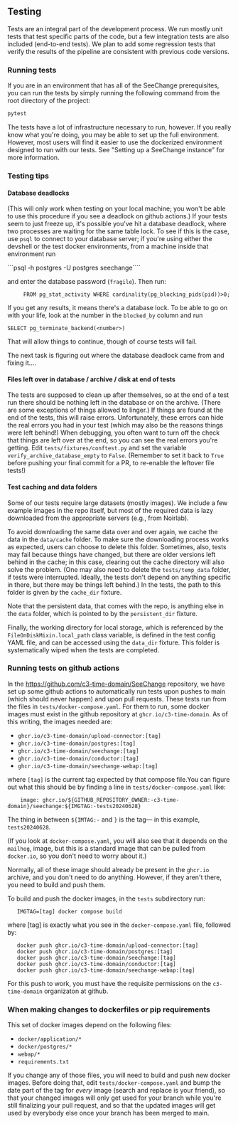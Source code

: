 ## Testing

Tests are an integral part of the development process. 
We run mostly unit tests that test specific parts of the code, 
but a few integration tests are also included (end-to-end tests). 
We plan to add some regression tests that verify the results 
of the pipeline are consistent with previous code versions. 

### Running tests

If you are in an environment that has all of the SeeChange prerequisites, you can run the tests by simply running the following command from the root directory of the project:

```bash
pytest
```

The tests have a lot of infrastructure necessary to run, however.  If you really know what you're doing, you may be able to set up the full environment.  However, most users will find it easier to use the dockerized environment designed to run with our tests.  See "Setting up a SeeChange instance" for more information.

### Testing tips

#### Database deadlocks

(This will only work when testing on your local machine; you won't be able to use this procedure if you see a deadlock on github actions.)  If your tests seem to just freeze up, it's possible you've hit a database deadlock, where two processes are waiting for the same table lock.  To see if this is the case, use `psql` to connect to your database server; if you're using either the devshell or the test docker environments, from a machine inside that environment run

```psql -h postgres -U postgres seechange````

and enter the database password (`fragile`).  Then run:

```  SELECT pid,usename,pg_blocking_pids(pid) as blocked_by,query as blocked_query
     FROM pg_stat_activity WHERE cardinality(pg_blocking_pids(pid))>0;
```

If you get any results, it means there's a database lock.  To be able to go on with your life, look at the number in the `blocked_by` column and run

```SELECT pg_terminate_backend(<number>)```

That will allow things to continue, though of course tests will fail.

The next task is figuring out where the database deadlock came from and fixing it....

#### Files left over in database / archive / disk at end of tests

The tests are supposed to clean up after themselves, so at the end of a test run there should be nothing left in the database or on the archive.  (There are some exceptions of things allowed to linger.)  If things are found at the end of the tests, this will raise errors.  Unfortunately, these errors can hide the real errors you had in your test (which may also be the reasons things were left behind!)  When debugging, you often want to turn off the check that things are left over at the end, so you can see the real errors you're getting.  Edit `tests/fixtures/conftest.py` and set the variable `verify_archive_database_empty` to `False`.  (Remember to set it back to `True` before pushing your final commit for a PR, to re-enable the leftover file tests!)

#### Test caching and data folders

Some of our tests require large datasets (mostly images).  We include a few example images in the repo itself, but most of the required data is lazy downloaded from the appropriate servers (e.g., from Noirlab).

To avoid downloading the same data over and over again, we cache the data in the `data/cache` folder.  To make sure the downloading process works as expected, users can choose to delete this folder.  Sometimes, also, tests may fail because things have changed, but there are older versions left behind in the cache; in this case, clearing out the cache directory will also solve the problem.  (One may also need to delete the `tests/temp_data` folder, if tests were interrupted.  Ideally, the tests don't depend on anything specific in there, but there may be things left behind.)  In the tests, the path to this folder is given by the `cache_dir` fixture.

Note that the persistent data, that comes with the repo, is anything else in the `data` folder, which is pointed to by the `persistent_dir` fixture.

Finally, the working directory for local storage, which is referenced by the `FileOnDiskMixin.local_path` class variable, is defined in the test config YAML file, and can be accessed using the `data_dir` fixture.  This folder is systematically wiped when the tests are completed.

### Running tests on github actions

In the https://github.com/c3-time-domain/SeeChange repository, we have set up some github actions to automatically run tests upon pushes to main (which should never happen) and upon pull requests.  These tests run from the files in `tests/docker-compose.yaml`.  For them to run, some docker images must exist in the github repository at `ghcr.io/c3-time-domain`.  As of this writing, the images needed are:
* `ghcr.io/c3-time-domain/upload-connector:[tag]`
* `ghcr.io/c3-time-domain/postgres:[tag]`
* `ghcr.io/c3-time-domain/seechange:[tag]`
* `ghcr.io/c3-time-domain/conductor:[tag]`
* `ghcr.io/c3-time-domain/seechange-webap:[tag]`

where `[tag]` is the current tag expected by that compose file.You can figure out what this should be by finding a line in `tests/docker-compose.yaml` like:
```
    image: ghcr.io/${GITHUB_REPOSITORY_OWNER:-c3-time-domain}/seechange:${IMGTAG:-tests20240628}
```
The thing in between `${IMTAG:-` and `}` is the tag— in this example, `tests20240628`.

(If you look at `docker-compose.yaml`, you will also see that it depends on the `mailhog`, image, but this is a standard image that can be pulled from `docker.io`, so you don't need to worry about it.)

Normally, all of these image should already be present in the `ghcr.io` archive, and you don't need to do anything.  However, if they aren't there, you need to build and push them.

To build and push the docker images, in the `tests` subdirectory run:
```
   IMGTAG=[tag] docker compose build
```
where [tag] is exactly what you see in the `docker-compose.yaml` file, followed by:
```
   docker push ghcr.io/c3-time-domain/upload-connector:[tag]
   docker push ghcr.io/c3-time-domain/postgres:[tag]
   docker push ghcr.io/c3-time-domain/seechange:[tag]
   docker push ghcr.io/c3-time-domain/conductor:[tag]
   docker push ghcr.io/c3-time-domain/seechange-webap:[tag]
```

For this push to work, you must have the requisite permissions on the `c3-time-domain` organizaton at github.

### When making changes to dockerfiles or pip requirements

This set of docker images depend on the following files:
* `docker/application/*`
* `docker/postgres/*`
* `webap/*`
* `requirements.txt`

If you change any of those files, you will need to build and push new docker images.  Before doing that, edit `tests/docker-compose.yaml` and bump the date part of the tag for _every_ image (search and replace is your friend), so that your changed images will only get used for your branch while you're still finalizing your pull request, and so that the updated images will get used by everybody else once your branch has been merged to main.
